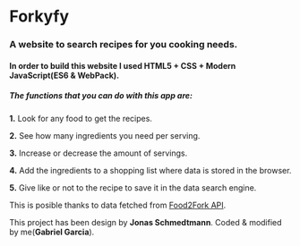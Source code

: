 # Forkyfy
### A website to search recipes for you cooking needs.
#### In order to build this website I used HTML5 + CSS + Modern JavaScript(ES6 & WebPack).

##### The functions that you can do with this app are:

**1.** Look for any food to get the recipes.

**2.** See how many ingredients you need per serving.

**3.** Increase or decrease the amount of servings.

**4.** Add the ingredients to a shopping list where data is stored in the browser.

**5.** Give like or not to the recipe to save it in the data search engine.

This is posible thanks to data fetched from [Food2Fork API](https://food2fork.com/about/api). 

This project has been design by **Jonas Schmedtmann**. Coded & modified by me(**Gabriel Garcia**).
